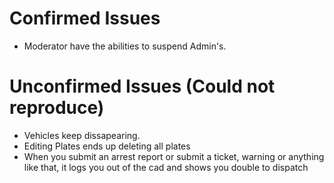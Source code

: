 # Confirmed Issues
* Moderator have the abilities to suspend Admin's.

# Unconfirmed Issues (Could not reproduce)
* Vehicles keep dissapearing.
* Editing Plates ends up deleting all plates
* When you submit an arrest report or submit a ticket, warning or anything like that, it logs you out of the cad and shows you double to dispatch